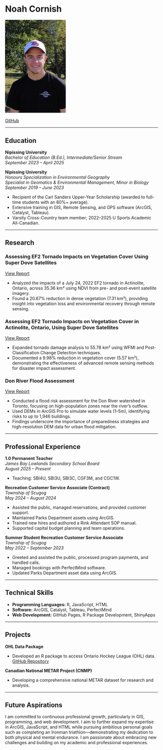 # Noah Cornish  

<img src="https://github.com/NoahCornish/noahcornish/blob/main/images/dji_fly_20230909_154920_895_1694288988815_photo_optimized.jpg" alt="Noah Cornish" width="200" />

[GitHub](https://github.com/NoahCornish)

---

## Education  

**Nipissing University**  
*Bachelor of Education (B.Ed.), Intermediate/Senior Stream*  
*September 2023 – April 2025*  

**Nipissing University**  
*Honours Specialization in Environmental Geography*  
*Specialist in Geomatics & Environmental Management, Minor in Biology*  
*September 2019 – June 2023*  
- Recipient of the Carl Sanders Upper-Year Scholarship (awarded to full-time students with an 80%+ average).  
- Extensive training in GIS, Remote Sensing, and GPS software (ArcGIS, Catalyst, Tableau).  
- Varsity Cross-Country team member; 2022–2025 U Sports Academic All-Canadian.  

---

## Research  

### Assessing EF2 Tornado Impacts on Vegetation Cover Using Super Dove Satellites  
[View Report](https://1drv.ms/b/s!AmvGoGe3Zb1ngc8gxDpWtGvowZZxmQ)  
- Analyzed the impacts of a July 24, 2022 EF2 tornado in Actinolite, Ontario, across 35.36 km² using NDVI from pre- and post-event satellite imagery.  
- Found a 20.67% reduction in dense vegetation (7.31 km²), providing insight into vegetation loss and environmental recovery through remote sensing.  

### Assessing EF2 Tornado Impacts on Vegetation Cover in Actinolite, Ontario, Using Super Dove Satellites  
[View Report](https://1drv.ms/b/s!AmvGoGe3Zb1ngdgZs0WFz-L-cwPLkQ?e=mhYCYN)  
- Expanded tornado damage analysis to 55.78 km² using WFMI and Post-Classification Change Detection techniques.  
- Documented a 9.98% reduction in vegetation cover (5.57 km²), demonstrating the effectiveness of advanced remote sensing methods for disaster impact assessment.  

### Don River Flood Assessment  
[View Report](https://1drv.ms/b/s!AmvGoGe3Zb1nyHx7OhRRmGkRDTYb?e=ht6b83)  
- Conducted a flood risk assessment for the Don River watershed in Toronto, focusing on high-population zones near the river’s outflow.  
- Used DEMs in ArcGIS Pro to simulate water levels (1–5m), identifying risks to up to 1,946 buildings.  
- Findings underscore the importance of preparedness strategies and high-resolution DEM data for urban flood mitigation.  

---

## Professional Experience  

**1.0 Permanent Teacher**  
*James Bay Lowlands Secondary School Board*  
*August 2025 – Present*  
- Teaching: SBI4U, SBI3U, SBI3C, CGF3M, and CGC1W.  

**Recreation Customer Service Associate (Contract)**  
*Township of Scugog*  
*May 2024 – August 2024*  
- Assisted the public, managed reservations, and provided customer support.  
- Maintained Parks Department assets using ArcGIS.  
- Trained new hires and authored a Rink Attendant SOP manual.  
- Supported capital budget planning and team operations.  

**Summer Student Recreation Customer Service Associate**  
*Township of Scugog*  
*May 2022 – September 2023*  
- Greeted and assisted the public, processed program payments, and handled calls.  
- Managed bookings with PerfectMind software.  
- Updated Parks Department asset data using ArcGIS.  

---

## Technical Skills  

- **Programming Languages:** R, JavaScript, HTML  
- **Software:** ArcGIS, Catalyst, Tableau, PerfectMind  
- **Web Development:** GitHub Pages, R Package Development, ShinyApps  

---

## Projects  

**OHL Data Package**  
- Developed an R package to access Ontario Hockey League (OHL) data.  
[GitHub Repository](https://www.github.com/NoahCornish/OHLpkg)  

**Canadian National METAR Project (CNMP)**  
- Developing a comprehensive national METAR dataset for research and analysis.  

---

## Future Aspirations  

I am committed to continuous professional growth, particularly in GIS, programming, and web development. I aim to further expand my expertise in ArcGIS, JavaScript, and HTML while pursuing ambitious personal goals such as completing an Ironman triathlon—demonstrating my dedication to both physical and mental endurance. I am passionate about embracing new challenges and building on my academic and professional experiences.  
